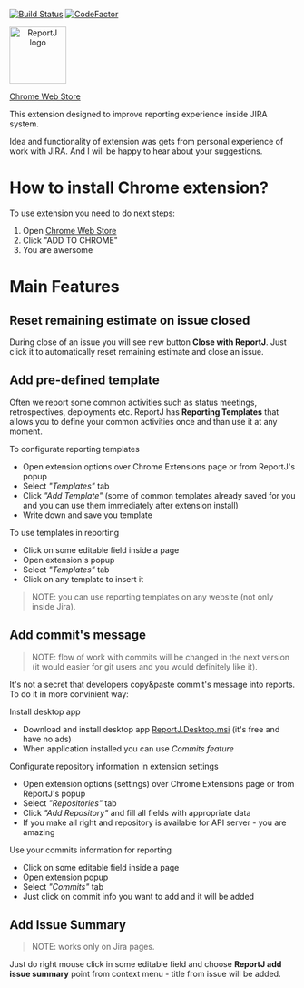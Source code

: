 [![Build Status](https://travis-ci.org/mishani0x0ef/ReportJ.svg?branch=master)](https://travis-ci.org/mishani0x0ef/ReportJ)
[![CodeFactor](https://www.codefactor.io/repository/github/mishani0x0ef/reportj/badge)](https://www.codefactor.io/repository/github/mishani0x0ef/reportj)

<img src="https://github.com/mishani0x0ef/ReportJ/blob/master/ReportJ.Extension.Chrome/app/img/logo-lg.png" alt="ReportJ logo" height="100" style="text-align: center; display: block;">

[Chrome Web Store](https://chrome.google.com/webstore/detail/reportj/hijbdbjoelgicnhnghhhlkpbhjdmchfg?hl=en-US)

This extension designed to improve reporting experience inside JIRA system.

Idea and functionality of extension was gets from personal experience of work with JIRA. And I will be happy to hear about your suggestions.

# How to install Chrome extension?

To use extension you need to do next steps:

1. Open [Chrome Web Store](https://chrome.google.com/webstore/detail/reportj/hijbdbjoelgicnhnghhhlkpbhjdmchfg?hl=en-US)
2. Click "ADD TO CHROME"
3. You are awersome

# Main Features

## Reset remaining estimate on issue closed

During close of an issue you will see new button **Close with ReportJ**. Just click it to automatically reset remaining estimate and close an issue.

## Add pre-defined template

Often we report some common activities such as status meetings, retrospectives, deployments etc. ReportJ has **Reporting Templates**  that allows you to define your common activities once and than use it at any moment.

To configurate reporting templates

* Open extension options over Chrome Extensions page or from ReportJ's popup
* Select *"Templates"* tab
* Click *"Add Template"* (some of common templates already saved for you and you can use them immediately after extension install)
* Write down and save you template

To use templates in reporting

* Click on some editable field inside a page
* Open extension's popup 
* Select *"Templates"* tab
* Click on any template to insert it

> NOTE: you can use reporting templates on any website (not only inside Jira).

## Add commit's message

> NOTE: flow of work with commits will be changed in the next version (it would easier for git users and you would definitely like it).

It's not a secret that developers copy&paste commit's message into reports. To do it in more convinient way:

Install desktop app

* Download and install desktop app [ReportJ.Desktop.msi](https://github.com/mishani0x0ef/ReportJ/releases/latest) (it's free and have no ads)
* When application installed you can use *Commits feature*

Configurate repository information in extension settings

* Open extension options (settings) over Chrome Extensions page or from ReportJ's popup
* Select *"Repositories"* tab
* Click *"Add Repository"* and fill all fields with appropriate data
* If you make all right and repository is available for API server - you are amazing

Use your commits information for reporting

* Click on some editable field inside a page
* Open extension popup 
* Select *"Commits"* tab
* Just click on commit info you want to add and it will be added

## Add Issue Summary

> NOTE: works only on Jira pages.

Just do right mouse click in some editable field and choose **ReportJ add issue summary** point from context menu - title from issue will be added.
